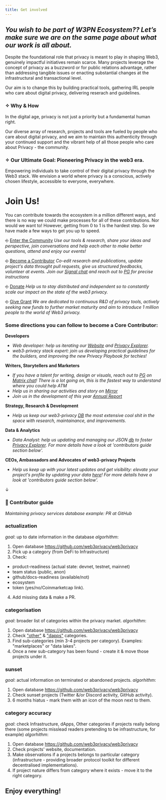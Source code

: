 ```yaml
---
title: Get involved
---
```


## _You wish to be part of W3PN Ecosystem?? Let’s make sure we are on the same page about what our work is all about._

Despite the foundational role that privacy is meant to play in shaping Web3, genuinely impactful initiatives remain scarce. 
Many projects leverage the concept of privacy as a buzzword or for public relations advantage, rather than addressing tangible issues or enacting substantial changes at the infrastructural and transactional level.

Our aim is to change this by building practical tools, gathering IRL people who care about digital privacy, delivering reserach and guidelines.

### ✧ Why & How

In the digital age, privacy is not just a priority but a fundamental human right.

Our diverse array of research, projects and tools are fueled by people who care about digital privacy, and we aim to maintain this authenticity through your continued support and the vibrant help of all those people who care about Privacy - the community.

### ✧ Our Ultimate Goal: Pioneering Privacy in the web3 era.

Empowering individuals to take control of their digital privacy through the Web3 stack.
We envision a world where privacy is a conscious, actively chosen lifestyle, accessible to everyone, everywhere.

# Join Us!
You can contribute towards the ecosystem in a million different ways, and there is no way we could make processes for all of these contributions. Nor would we want to! However, getting from 0 to 1 is the hardest step. So we have made a few ways to get you up to speed.

⎆ [Enter the Community](https://signal.group/#CjQKIH-1ZYEGp50OBvbJRbITIRxDzjH2pSxl7vdkVZs9g5vgEhABUP9wOCxQoDFWpJchERkm) 
_Use our tools & research, share your ideas and perspective, join conversations and help each other to make better questions, attend and enjoy our events!_

⎆ [Become a Contributor](https://signal.group/#CjQKIH-1ZYEGp50OBvbJRbITIRxDzjH2pSxl7vdkVZs9g5vgEhABUP9wOCxQoDFWpJchERkm) 
_Co-edit research and publications, update project's data throught pull requests, give us structured feedbacks, volunteer at events. Join our [Signal chat](https://signal.group/#CjQKIH-1ZYEGp50OBvbJRbITIRxDzjH2pSxl7vdkVZs9g5vgEhABUP9wOCxQoDFWpJchERkm) and reach out to [PG](https://twitter.com/PG_CDG) for precise instructions_

⎆ [Donate](https://docs.web3privacy.info/donate) 
_Help us to stay distributed and independent so to constantly scale our impact on the state of the web3 privacy._

⎆ [Give Grant](https://docs.web3privacy.info/funding-requests)
_We are dedicated to continuous R&D of privacy tools, actively seeking new funds to further market maturity and aim to introduce 1 million people to the world of Web3 privacy._


### Some directions you can follow to become a Core Contributor:

**Developers**
- _Web developer: help us iterating our [Website](https://web3privacy.info/) and [Privacy Explorer](https://docs.web3privacy.info/projects/privacy-projects-ranking)._
- _web3-privacy stack expert: join us developing practical guidelines for the builders, and improving the new Privacy Playbook for techies!_

**Writers, Storytellers and Marketers**
- _If you have a talent for writing, design or visuals, reach out to [PG](https://twitter.com/PG_CDG) on [Matrix chat](https://matrix.to/#/#web3privacy:gwei.cz)! There is a lot going on, this is the fastest way to understand where you could help ATM_
- _Help us in sharing our activities and story on [Mirror](https://mirror.xyz/0x0f1F3DAf416B74DB3DE55Eb4D7513a80F4841073)_
- _Join us in the development of this year [Annual Report](https://docs.web3privacy.info/projects/annual-report)_

**Strategy, Research & Development**
- _Help us keep our web3-privacy [DB](https://github.com/web3privacy/web3privacy) the most extensive cool shit in the space with research, maintainance, and improvements._

**Data & Analytics**
- _Data Analyst: help us updating and managing our JSON [db](https://data.web3privacy.info/) to foster [Privacy Explorer](https://docs.web3privacy.info/projects/privacy-projects-ranking). For more details have a look at 'contributors guide section below'._

**CEOs, Ambassadors and Advocates of web3-privacy Projects**
- _Help us keep up with your latest updates and get visibility: elevate your project's profile by updating your data [here](https://github.com/web3privacy/web3privacy)! For more details have a look at 'contributors guide section below'._


↓

### 📖 Contributor guide 
_Maintaining privacy services database example: PR at GitHub_

### actualization
_goal_: up to date information in the database
_algorhithm_:
1. Open database https://github.com/web3privacy/web3privacy
2. Pick up a category (from DeFi to Infrastructure)
3. Check:
- product-readiness (actual state: devnet, testnet, mainnet)
- team status (public, anon)
- github/docs-readiness (available/not)
- ecosystem
- token (yes/no/Coinmarketcap link).
4. Add missing data & make a PR.

### categorisation
_goal_: broader list of categories within the privacy market.
_algorhithm_:
1. Open database https://github.com/web3privacy/web3privacy
2. Check ["other"](https://github.com/web3privacy/web3privacy#Other) & ["dapps"](https://github.com/web3privacy/web3privacy#dapps) categories.
3. Find sub-categories (min 3-4 projects per category). Examples: "marketplaces" or "data lakes".
4. Once a new sub-category has been found - create it & move those projects under it.

### sunset
_goal_: actual information on terminated or abandoned projects.
_algorhithm_:
1. Open database https://github.com/web3privacy/web3privacy
2. Check sunset projects (Twitter &/or Discord activity, GitHub activity).
3. 6 months hiatus - mark them with an icon of the moon next to them.

### category accuracy
_goal_: check Infrastructure, dApps, Other categories if projects really belong there (some projects misslead readers pretending to be infrastructure, for example)
_algorhithm_:
1. Open database https://github.com/web3privacy/web3privacy
2. Check projects' website, documentation.
3. Make observations if a projects belongs to particular category (infrastructure - providing broader protocol toolkit for different decentralised implementations).
4. If project nature differs from category where it exists - move it to the right category.

## Enjoy everything!
